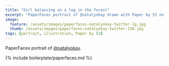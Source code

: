 ```yaml
---
title: "Girl balancing on a log in the forest"
excerpt: "PaperFaces portrait of @natalyokay drawn with Paper by 53 on an iPad."
image: 
  feature: /assets/images/paperfaces-natalyokay-twitter-lg.jpg
  thumb: /assets/images/paperfaces-natalyokay-twitter-150.jpg
tags: [portrait, illustration, Paper by 53]
---
```


PaperFaces portrait of [@natalyokay](http://twitter.com/natalyokay).

{% include boilerplate/paperfaces.md %}